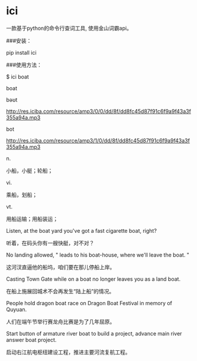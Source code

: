 # ici

一款基于python的命令行查词工具, 使用金山词霸api。

###安装：

pip install ici

###使用方法：

$ ici boat

boat

bəʊt

http://res.iciba.com/resource/amp3/0/0/dd/8f/dd8fc45d87f91c6f9a9f43a3f355a94a.mp3

bot

http://res.iciba.com/resource/amp3/1/0/dd/8f/dd8fc45d87f91c6f9a9f43a3f355a94a.mp3

n.

小船，小艇；轮船；

vi.

乘船，划船；

vt.

用船运输；用船装运；

Listen, at the boat yard you've got a fast cigarette boat, right?

听着，在码头你有一艘快艇，对不对？

No landing allowed, " leads to his boat-house, where we'll leave the boat. "

这河汊直逼他的船坞，咱们要在那儿停船上岸。

Casting Town Gate while on a boat no longer leaves you as a land boat.

在船上施展回城术不会再发生“陆上船”的情况。

People hold dragon boat race on Dragon Boat Festival in memory of Quyuan.

人们在端午节举行赛龙舟比赛是为了几年屈原。

Start button of armature river boat to build a project, advance main river answer boat project.

启动右江航电枢纽建设工程，推进主要河流复航工程。
